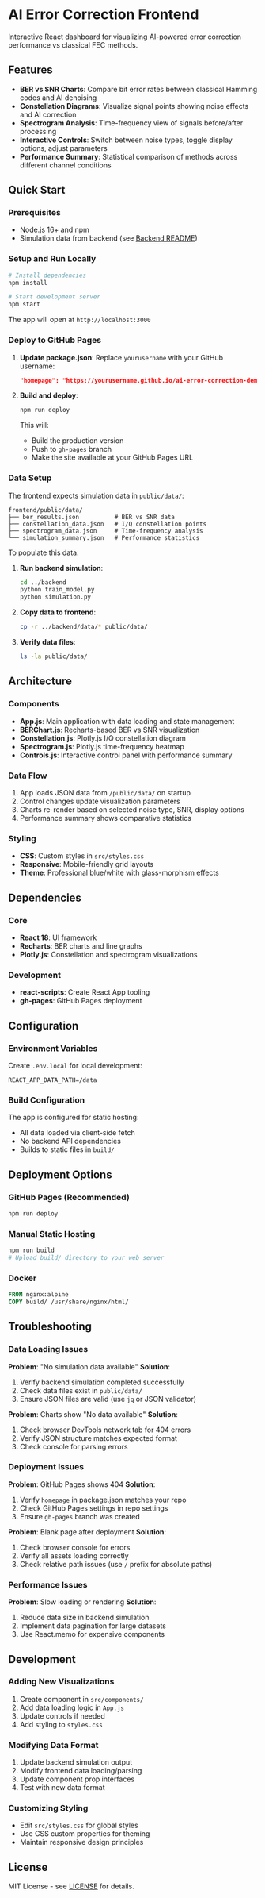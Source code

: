 # AI Error Correction Frontend

Interactive React dashboard for visualizing AI-powered error correction performance vs classical FEC methods.

## Features

- **BER vs SNR Charts**: Compare bit error rates between classical Hamming codes and AI denoising
- **Constellation Diagrams**: Visualize signal points showing noise effects and AI correction
- **Spectrogram Analysis**: Time-frequency view of signals before/after processing
- **Interactive Controls**: Switch between noise types, toggle display options, adjust parameters
- **Performance Summary**: Statistical comparison of methods across different channel conditions

## Quick Start

### Prerequisites
- Node.js 16+ and npm
- Simulation data from backend (see [Backend README](../backend/README.md))

### Setup and Run Locally

```bash
# Install dependencies
npm install

# Start development server
npm start
```

The app will open at `http://localhost:3000`

### Deploy to GitHub Pages

1. **Update package.json**: Replace `yourusername` with your GitHub username:
   ```json
   "homepage": "https://yourusername.github.io/ai-error-correction-demo"
   ```

2. **Build and deploy**:
   ```bash
   npm run deploy
   ```

   This will:
   - Build the production version
   - Push to `gh-pages` branch
   - Make the site available at your GitHub Pages URL

### Data Setup

The frontend expects simulation data in `public/data/`:

```
frontend/public/data/
├── ber_results.json          # BER vs SNR data
├── constellation_data.json   # I/Q constellation points
├── spectrogram_data.json     # Time-frequency analysis
└── simulation_summary.json   # Performance statistics
```

To populate this data:

1. **Run backend simulation**:
   ```bash
   cd ../backend
   python train_model.py
   python simulation.py
   ```

2. **Copy data to frontend**:
   ```bash
   cp -r ../backend/data/* public/data/
   ```

3. **Verify data files**:
   ```bash
   ls -la public/data/
   ```

## Architecture

### Components

- **App.js**: Main application with data loading and state management
- **BERChart.js**: Recharts-based BER vs SNR visualization
- **Constellation.js**: Plotly.js I/Q constellation diagram
- **Spectrogram.js**: Plotly.js time-frequency heatmap
- **Controls.js**: Interactive control panel with performance summary

### Data Flow

1. App loads JSON data from `/public/data/` on startup
2. Control changes update visualization parameters
3. Charts re-render based on selected noise type, SNR, display options
4. Performance summary shows comparative statistics

### Styling

- **CSS**: Custom styles in `src/styles.css`
- **Responsive**: Mobile-friendly grid layouts
- **Theme**: Professional blue/white with glass-morphism effects

## Dependencies

### Core
- **React 18**: UI framework
- **Recharts**: BER charts and line graphs
- **Plotly.js**: Constellation and spectrogram visualizations

### Development
- **react-scripts**: Create React App tooling
- **gh-pages**: GitHub Pages deployment

## Configuration

### Environment Variables

Create `.env.local` for local development:

```env
REACT_APP_DATA_PATH=/data
```

### Build Configuration

The app is configured for static hosting:
- All data loaded via client-side fetch
- No backend API dependencies
- Builds to static files in `build/`

## Deployment Options

### GitHub Pages (Recommended)
```bash
npm run deploy
```

### Manual Static Hosting
```bash
npm run build
# Upload build/ directory to your web server
```

### Docker
```dockerfile
FROM nginx:alpine
COPY build/ /usr/share/nginx/html/
```

## Troubleshooting

### Data Loading Issues

**Problem**: "No simulation data available"
**Solution**: 
1. Verify backend simulation completed successfully
2. Check data files exist in `public/data/`
3. Ensure JSON files are valid (use `jq` or JSON validator)

**Problem**: Charts show "No data available"
**Solution**:
1. Check browser DevTools network tab for 404 errors
2. Verify JSON structure matches expected format
3. Check console for parsing errors

### Deployment Issues

**Problem**: GitHub Pages shows 404
**Solution**:
1. Verify `homepage` in package.json matches your repo
2. Check GitHub Pages settings in repo settings
3. Ensure `gh-pages` branch was created

**Problem**: Blank page after deployment
**Solution**:
1. Check browser console for errors
2. Verify all assets loading correctly
3. Check relative path issues (use `/` prefix for absolute paths)

### Performance Issues

**Problem**: Slow loading or rendering
**Solution**:
1. Reduce data size in backend simulation
2. Implement data pagination for large datasets
3. Use React.memo for expensive components

## Development

### Adding New Visualizations

1. Create component in `src/components/`
2. Add data loading logic in `App.js`
3. Update controls if needed
4. Add styling to `styles.css`

### Modifying Data Format

1. Update backend simulation output
2. Modify frontend data loading/parsing
3. Update component prop interfaces
4. Test with new data format

### Customizing Styling

- Edit `src/styles.css` for global styles
- Use CSS custom properties for theming
- Maintain responsive design principles

## License

MIT License - see [LICENSE](../LICENSE) for details.
